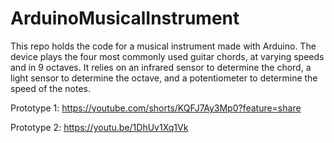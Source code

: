 # ArduinoMusicalInstrument

This repo holds the code for a musical instrument made with Arduino. The device plays the four most commonly used guitar chords, at varying speeds and in 9 octaves. It relies on an infrared sensor to determine the chord, a light sensor to determine the octave, and a potentiometer to determine the speed of the notes.


Prototype 1: https://youtube.com/shorts/KQFJ7Ay3Mp0?feature=share

Prototype 2: https://youtu.be/1DhUv1Xq1Vk
